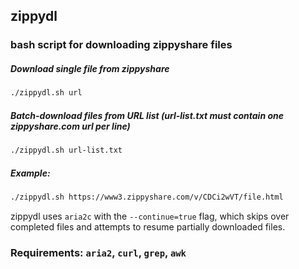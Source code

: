 ## zippydl
### bash script for downloading zippyshare files

##### Download single file from zippyshare

```bash
./zippydl.sh url
```

##### Batch-download files from URL list (url-list.txt must contain one zippyshare.com url per line)

```bash
./zippydl.sh url-list.txt
```

##### Example:

```bash
./zippydl.sh https://www3.zippyshare.com/v/CDCi2wVT/file.html
```

zippydl uses `aria2c` with the `--continue=true` flag, which skips over completed files and attempts to resume partially downloaded files.

### Requirements: `aria2`, `curl`, `grep`, `awk`
